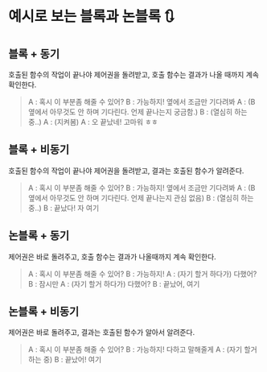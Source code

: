 # 예시로 보는 블록과 논블록 🔃

## 블록 + 동기
호출된 함수의 작업이 끝나야 제어권을 돌려받고, 호출 함수는 결과가 나올 때까지 계속 확인한다.

> A : 혹시 이 부분좀 해줄 수 있어?
B : 가능하지! 옆에서 조금만 기다려봐
A : (B 옆에서 아무것도 안 하며 기다린다. 언제 끝나는지 궁금함.)
B : (열심히 하는 중..)
A : (지켜봄)
A : 오 끝났네! 고마워 ㅎㅎ

## 블록 + 비동기
호출된 함수의 작업이 끝나야 제어권을 돌려받고, 결과는 호출된 함수가 알려준다.

> A : 혹시 이 부분좀 해줄 수 있어?
B : 가능하지! 옆에서 조금만 기다려봐
A : (B 옆에서 아무것도 안 하며 기다린다. 언제 끝나는지 관심 없음)
B : (열심히 하는 중..)
B : 끝났다! 자 여기

## 논블록 + 동기
제어권은 바로 돌려주고, 호출 함수는 결과가 나올때까지 계속 확인한다.

> A : 혹시 이 부분좀 해줄 수 있어?
B : 가능하지!
A : (자기 할거 하다가) 다했어?
B : 잠시만
A : (자기 할거 하다가) 다했어?
B : 끝났어, 여기


## 논블록 + 비동기
제어권은 바로 돌려주고, 결과는 호출된 함수가 알아서 알려준다.

> A : 혹시 이 부분좀 해줄 수 있어?
B : 가능하지! 다하고 말해줄게
A : (자기 할거 하는 중)
B : 끝났어! 여기